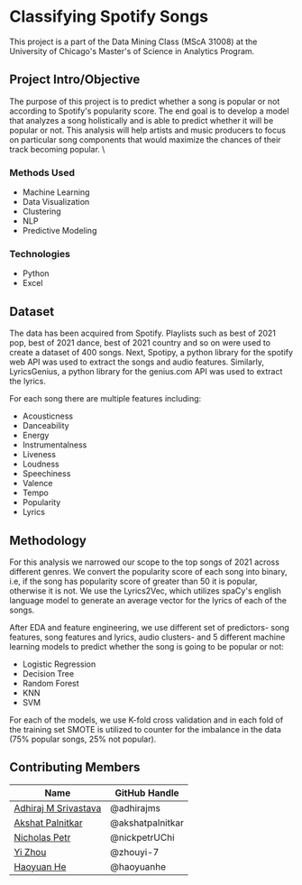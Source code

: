 # Classifying Spotify Songs

This project is a part of the Data Mining Class (MScA 31008) at the University of Chicago's Master's of Science in Analytics Program.  


## Project Intro/Objective
The purpose of this project is to predict whether a song is popular or not according to Spotify's popularity score. The end goal is to develop a model that analyzes a song holistically and is able to predict whether it will be popular or not. This analysis will help artists and music producers to focus on particular song components that would maximize the chances of their track becoming popular. \


### Methods Used
* Machine Learning
* Data Visualization
* Clustering
* NLP
* Predictive Modeling


### Technologies
* Python 
* Excel

## Dataset
The data has been acquired from Spotify. Playlists such as best of 2021 pop, best of 2021 dance, best of 2021 country and so on were used to create a dataset of 400 songs. Next, Spotipy, a python library for the spotify web API was used to extract the songs and audio features. Similarly, LyricsGenius, a python library for the genius.com API was used to extract the lyrics.

For each song there are multiple features including:
* Acousticness
* Danceability
* Energy
* Instrumentalness
* Liveness
* Loudness
* Speechiness
* Valence
* Tempo
* Popularity
* Lyrics

## Methodology

For this analysis we narrowed our scope to the top songs of 2021 across different genres. We convert the popularity score of each song into binary, i.e, if the song has popularity score of greater than 50 it is popular, otherwise it is not. We use the Lyrics2Vec, which utilizes spaCy's english language model to generate an average vector for the lyrics of each of the songs. 

After EDA and feature engineering, we use different set of predictors- song features, song features and lyrics, audio clusters- and 5 different machine learning models to predict whether the song is going to be popular or not:

- Logistic Regression
- Decision Tree
- Random Forest 
- KNN
- SVM

For each of the models, we use K-fold cross validation and in each fold of the training set SMOTE is utilized to counter for the imbalance in the data (75% popular songs, 25% not popular).

## Contributing Members

|Name     |  GitHub Handle   | 
|---------|-----------------|
|[Adhiraj M Srivastava](https://github.com/[adhirajms]) |     @adhirajms   |
|[Akshat Palnitkar](https://github.com/[akshatpalnitkar])| @akshatpalnitkar        |
|[Nicholas Petr](https://github.com/[nickpetrUChi]) |     @nickpetrUChi    |
|[Yi Zhou](https://github.com/[zhouyi-7])| @zhouyi-7        |
|[Haoyuan He](https://github.com/[haoyuanhe])| @haoyuanhe        |

